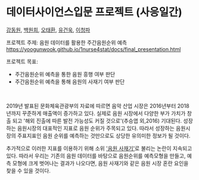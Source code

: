 # 데이터사이언스입문 프로젝트 (사응일간)
[강동원](https://github.com/dw3624), [백원희](https://github.com/Wonhee-baek), [오태환](https://github.com/dhxoghks95), [유건욱](https://github.com/YooGunWook), [이청파](https://github.com/leechungpa)
<br>

프로젝트 주제: 음원 데이터를 활용한 주간음원순위 예측 
https://yoogunwook.github.io/1nurse4stat/docs/final_presentation.html 
<br>

프로젝트 목표: 
- 주간음원순위 예측을 통한 음원 흥행 여부 판단 
- 주간음원순위 예측을 통해 음원의 사재기 여부 판단 

<br>

2019년 발표된 문화체육관광부의 자료에 따르면 음악 산업 시장은 2016년부터 2018년까지 꾸준하게 매출액이 증가하고 있다. 실제로 음원 시장에서 다양한 부가 가치가 창출 되고 '해외 진출에 따른 발전 가능성도 커질 것으로'(추승엽 외,2016) 기대된다. 성장하는 음원시장의 대표적인 지표로 음원 순위가 주목되고 있다. 따라서 성장하는 음원시장의 주표지표인 음원 순위를 예측하는 것만으로도 상당한 유의미한 정보가 될 것이다.

추가적으로 이러한 지표를 이용하기 위해 소위 ['음원 사재기'](https://namu.wiki/w/%EC%9D%8C%EC%9B%90%20%EC%82%AC%EC%9E%AC%EA%B8%B0)로 불리는 논란이 지속되고 있다. 따라서 우리는 기존의 음원 데이터를 바탕으로 음원순위를 예측모형을 만들고, 예측 모형에 크게 벗어나는 결과가 나오다면, 음원 사재기와 같은 음원 시장 혼란 요인을 찾을 수 있을 것이다.
